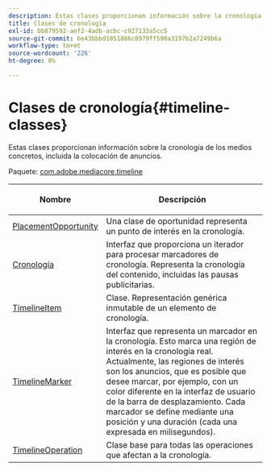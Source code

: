 ```yaml
---
description: Estas clases proporcionan información sobre la cronología de los medios concretos, incluida la colocación de anuncios.
title: Clases de cronología
exl-id: bb879592-aef2-4adb-acbc-c927133a5cc5
source-git-commit: be43bbbd1051886c8979ff590a3197b2a7249b6a
workflow-type: tm+mt
source-wordcount: '226'
ht-degree: 0%

---
```


# Clases de cronología{#timeline-classes}

Estas clases proporcionan información sobre la cronología de los medios concretos, incluida la colocación de anuncios.

Paquete: [com.adobe.mediacore.timeline](https://help.adobe.com/en_US/primetime/api/psdk/javadoc_1.4/com/adobe/mediacore/timeline/package-summary.html)

<table frame="all" colsep="1" rowsep="1" id="table_6752E908BA6546549619994A3F7D5F87"> 
 <thead> 
  <tr rowsep="1"> 
   <th colname="1" class="entry"> Nombre </th> 
   <th colname="2" class="entry"> <p>Descripción </p> </th> 
  </tr> 
 </thead>
 <tbody> 
  <tr rowsep="1"> 
   <td colname="1"><span class="codeph"><a href="https://help.adobe.com/en_US/primetime/api/psdk/javadoc_1.4/com/adobe/mediacore/timeline/PlacementOpportunity.html" format="html" scope="external"> PlacementOpportunity</a></span> </td> 
   <td colname="2"> Una clase de oportunidad representa un punto de interés en la cronología. </td> 
  </tr> 
  <tr rowsep="1"> 
   <td colname="1"><a href="https://help.adobe.com/en_US/primetime/api/psdk/javadoc_1.4/com/adobe/mediacore/timeline/Timeline.html" format="html" scope="external"> Cronología</a> </td> 
   <td colname="2"> Interfaz que proporciona un iterador para procesar marcadores de cronología. Representa la cronología del contenido, incluidas las pausas publicitarias. </td> 
  </tr> 
  <tr rowsep="1"> 
   <td colname="1"><span class="codeph"><a href="https://help.adobe.com/en_US/primetime/api/psdk/javadoc_1.4/com/adobe/mediacore/timeline/TimelineItem.html" format="html" scope="external"> TimelineItem</a> </span> </td> 
   <td colname="2"> Clase. Representación genérica inmutable de un elemento de cronología. </td> 
  </tr> 
  <tr rowsep="1"> 
   <td colname="1"><span class="codeph"><a href="https://help.adobe.com/en_US/primetime/api/psdk/javadoc_1.4/com/adobe/mediacore/timeline/TimelineMarker.html" format="html" scope="external"> TimelineMarker</a> </span> </td> 
   <td colname="2"> Interfaz que representa un marcador en la cronología. Esto marca una región de interés en la cronología real. Actualmente, las regiones de interés son los anuncios, que es posible que desee marcar, por ejemplo, con un color diferente en la interfaz de usuario de la barra de desplazamiento. Cada marcador se define mediante una posición y una duración (cada una expresada en milisegundos). </td> 
  </tr> 
  <tr rowsep="0"> 
   <td colname="1"><a href="https://help.adobe.com/en_US/primetime/api/psdk/javadoc_1.4/com/adobe/mediacore/timeline/TimelineOperation.html" format="html" scope="external"> TimelineOperation</a> </td> 
   <td colname="2"> Clase base para todas las operaciones que afectan a la cronología. </td> 
  </tr> 
 </tbody> 
</table>
